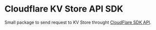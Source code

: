 # Cloudflare KV Store API SDK

Small package to send request to KV Store throught [CloudFlare SDK API](https://developers.cloudflare.com/api/operations/workers-kv-namespace-list-namespaces).
